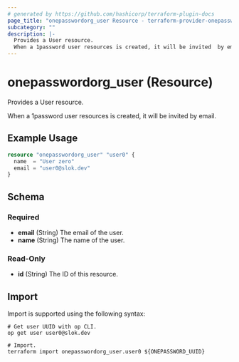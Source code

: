 ```yaml
---
# generated by https://github.com/hashicorp/terraform-plugin-docs
page_title: "onepasswordorg_user Resource - terraform-provider-onepasswordorg"
subcategory: ""
description: |-
  Provides a User resource.
  When a 1password user resources is created, it will be invited  by email.
---
```


# onepasswordorg_user (Resource)

Provides a User resource.

When a 1password user resources is created, it will be invited  by email.

## Example Usage

```terraform
resource "onepasswordorg_user" "user0" {
  name  = "User zero"
  email = "user0@slok.dev"
}
```

<!-- schema generated by tfplugindocs -->
## Schema

### Required

- **email** (String) The email of the user.
- **name** (String) The name of the user.

### Read-Only

- **id** (String) The ID of this resource.

## Import

Import is supported using the following syntax:

```shell
# Get user UUID with op CLI.
op get user user0@slok.dev

# Import.
terraform import onepasswordorg_user.user0 ${ONEPASSWORD_UUID}
```
